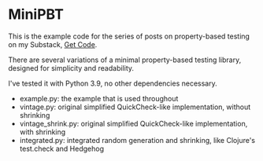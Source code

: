 # MiniPBT

This is the example code for the series of posts on property-based testing on my Substack, [Get Code](https://getcode.substack.com/).

There are several variations of a minimal property-based testing library, designed for simplicity and readability.

I've tested it with Python 3.9, no other dependencies necessary.

- example.py: the example that is used throughout
- vintage.py: original simplified QuickCheck-like implementation, without shrinking
- vintage_shrink.py: original simplified QuickCheck-like implementation, with shrinking
- integrated.py: integrated random generation and shrinking, like Clojure's test.check and Hedgehog